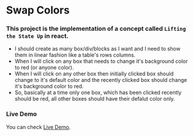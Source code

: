 # Swap Colors

### This project is the implementation of a concept called `Lifting the State Up` in react.

- I should create as many box/div/blocks as I want and I need to show them in linear fashion like a table's rows columns.
- When I will click on any box that needs to change it's background color to red (or anyone color).
- When I will click on any other box then initially clicked box should change to it's default color and the recently clicked box should change it's background color to red.
- So, basically at a time only one box, which has been clicked recently should be red, all other boxes should have their defalut color only.

### Live Demo

You can check [Live Demo](https://codesandbox.io/s/nice-villani-m8tz96?file=/src/App.js).

